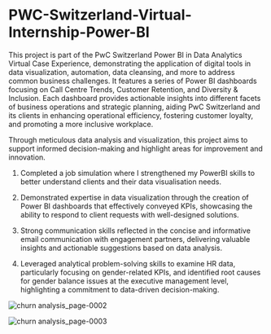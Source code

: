 # PWC-Switzerland-Virtual-Internship-Power-BI

This project is part of the PwC Switzerland Power BI in Data Analytics Virtual Case Experience, demonstrating the application of digital tools in data visualization, automation, data cleansing, and more to address common business challenges. It features a series of Power BI dashboards focusing on Call Centre Trends, Customer Retention, and Diversity & Inclusion. Each dashboard provides actionable insights into different facets of business operations and strategic planning, aiding PwC Switzerland and its clients in enhancing operational efficiency, fostering customer loyalty, and promoting a more inclusive workplace.

Through meticulous data analysis and visualization, this project aims to support informed decision-making and highlight areas for improvement and innovation.
  
  
  
  
  
  1. Completed a job simulation where I strengthened my PowerBI skills to better understand clients and their data visualisation needs.
  
  2. Demonstrated expertise in data visualization through the creation of Power BI dashboards that effectively conveyed KPIs, showcasing the ability to respond to client requests with well-designed solutions.
  
  3. Strong communication skills reflected in the concise and informative email communication with engagement partners, delivering valuable insights and actionable suggestions based on data analysis.
  
  4. Leveraged analytical problem-solving skills to examine HR data, particularly focusing on gender-related KPIs, and identified root causes for gender balance issues at the executive management level, highlighting a commitment to data-driven decision-making.

![churn analysis_page-0002](https://github.com/user-attachments/assets/dad59dc6-54de-454e-8080-92bef3fc9e7d)

![churn analysis_page-0003](https://github.com/user-attachments/assets/e1494d10-e0a3-4efe-b5b0-e08f64a701fe)



